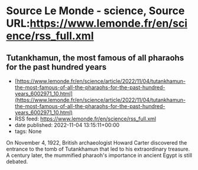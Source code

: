 # Source Le Monde - science, Source URL:https://www.lemonde.fr/en/science/rss_full.xml

## Tutankhamun, the most famous of all pharaohs for the past hundred years
 - [https://www.lemonde.fr/en/science/article/2022/11/04/tutankhamun-the-most-famous-of-all-the-pharaohs-for-the-past-hundred-years_6002971_10.html](https://www.lemonde.fr/en/science/article/2022/11/04/tutankhamun-the-most-famous-of-all-the-pharaohs-for-the-past-hundred-years_6002971_10.html)
 - RSS feed: https://www.lemonde.fr/en/science/rss_full.xml
 - date published: 2022-11-04 13:15:11+00:00
 - tags: None

On November 4, 1922, British archaeologist Howard Carter discovered the entrance to the tomb of Tutankhamun that led to his extraordinary treasure. A century later, the mummified pharaoh's importance in ancient Egypt is still debated.
